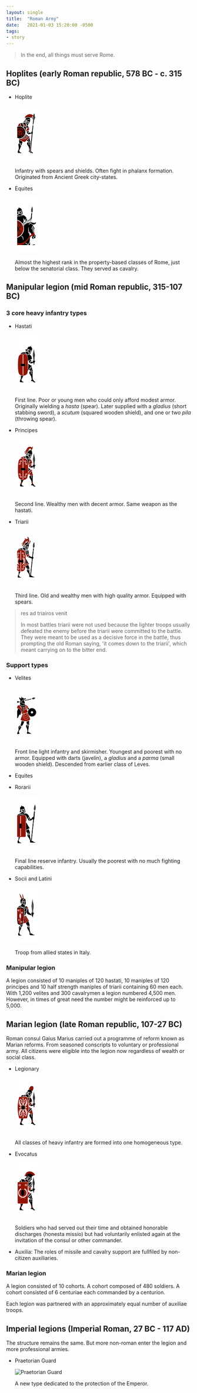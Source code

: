 ```yaml
---
layout: single
title:  "Roman Army"
date:   2021-01-03 15:20:00 -0500
tags:
- story
---
```


> In the end, all things must serve Rome.

## Hoplites (early Roman republic, 578 BC - c. 315 BC)

- Hoplite

  ![Hoplite](/assets/img/Aux_Gre_Hoplites.png)

  Infantry with spears and shields. Often fight in phalanx formation. Originated from Ancient Greek city-states.

- Equites

  ![Equites](/assets/img/Rom_Equites.png)

  Almost the highest rank in the property-based classes of Rome, just below the senatorial class. They served as cavalry.

## Manipular legion (mid Roman republic, 315-107 BC)

### 3 core heavy infantry types

  - Hastati

    ![Hastati](/assets/img/Rom_Hastati.png)

    First line. Poor or young men who could only afford modest armor. Originally wielding a *hasta* (spear). Later supplied with a *gladius* (short stabbing sword), a *scutum* (squared wooden shield), and one or two *pila* (throwing spear).

  - Principes

    ![Principes](/assets/img/Rom_Principes.png)

    Second line. Wealthy men with decent armor. Same weapon as the hastati.

  - Triarii

    ![Triarii](/assets/img/Rom_Triarii.png)

    Third line. Old and wealthy men with high quality armor. Equipped with spears.


> res ad triairos venit
>
> In most battles triarii were not used because the lighter troops usually defeated the enemy before the triarii were committed to the battle. They were meant to be used as a decisive force in the battle, thus prompting the old Roman saying, 'it comes down to the triarii', which meant carrying on to the bitter end.

### Support types

  - Velites

    ![Velites](/assets/img/Rom_Velites.png)

    Front line light infantry and skirmisher. Youngest and poorest with no armor. Equipped with darts (javelin), a *gladius* and a *parma* (small wooden shield). Descended from earlier class of Leves.

  - Equites

  - Rorarii

    ![Rorarii](/assets/img/Rom_Rorarii.png)

    Final line reserve infantry. Usually the poorest with no much fighting capabilities.

  - Socii and Latini

    ![Socii and Latini](/assets/img/Aux_Ita_Socii_Hastati.png)

    Troop from allied states in Italy.

### Manipular legion

A legion consisted of 10 maniples of 120 hastati, 10 maniples of 120 principes and 10 half strength maniples of triarii containing 60 men each. With 1,200 velites and 300 cavalrymen a legion numbered 4,500 men. However, in times of great need the number might be reinforced up to 5,000.

## Marian legion (late Roman republic, 107-27 BC)

Roman consul Gaius Marius carried out a programme of reform known as Marian reforms. From seasoned conscripts to voluntary or professional army. All citizens were eligible into the legion now regardless of wealth or social class.

- Legionary

  ![Legionary](/assets/img/Rom_Legionaries.png)

  All classes of heavy infantry are formed into one homogeneous type.

- Evocatus

  ![Evocatus](/assets/img/Rom_Evocati_Cohort.png)

  Soldiers who had served out their time and obtained honorable discharges (honesta missio) but had voluntarily enlisted again at the invitation of the consul or other commander.

- Auxilia: The roles of missile and cavalry support are fullfiled by non-citizen auxiliaries. 

### Marian legion

A legion consisted of 10 cohorts. A cohort composed of 480 soldiers. A cohort consisted of 6 centuriae each commanded by a centurion.

Each legion was partnered with an approximately equal number of auxiliae troops.

## Imperial legions (Imperial Roman, 27 BC - 117 AD)

The structure remains the same. But more non-roman enter the legion and more professional armies.

- Praetorian Guard

  ![Praetorian Guard](Rom_Praetorian_Guard.png)

  A new type dedicated to the protection of the Emperor.
